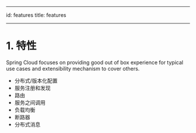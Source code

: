 * * *

id: features title: features

* * *

# 1. 特性

Spring Cloud focuses on providing good out of box experience for typical use cases and extensibility mechanism to cover others.

* 分布式/版本化配置
* 服务注册和发现
* 路由
* 服务之间调用
* 负载均衡
* 断路器
* 分布式消息
